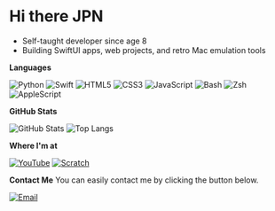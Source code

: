 # Hi there JPN

- Self-taught developer since age 8
- Building SwiftUI apps, web projects, and retro Mac emulation tools  

**Languages**


![Python](https://img.shields.io/badge/Python-3776AB?logo=python&logoColor=white)
![Swift](https://img.shields.io/badge/Swift-FA7343?logo=swift&logoColor=white)
![HTML5](https://img.shields.io/badge/HTML5-E34F26?logo=html5&logoColor=white)
![CSS3](https://img.shields.io/badge/CSS3-1572B6?logo=css3&logoColor=white)
![JavaScript](https://img.shields.io/badge/JavaScript-F7DF1E?logo=javascript&logoColor=black)
![Bash](https://img.shields.io/badge/Shell-Bash-4EAA25?logo=gnu-bash&logoColor=white)
![Zsh](https://img.shields.io/badge/Shell-Zsh-FFD700?logo=gnu-bash&logoColor=black)
![AppleScript](https://img.shields.io/badge/AppleScript-000000?logo=apple&logoColor=white)

**GitHub Stats**

![GitHub Stats](https://github-readme-stats.vercel.app/api?username=jbluebird&show_icons=true&theme=tokyonight)
![Top Langs](https://github-readme-stats.vercel.app/api/top-langs/?username=jbluebird&layout=compact&theme=tokyonight)

**Where I'm at**

[![YouTube](https://img.shields.io/badge/YouTube-red?logo=youtube&logoColor=white)](https://youtube.com/@techspertyt)
[![Scratch](https://img.shields.io/badge/Scratch-@Nestrox-FFA500?logo=scratch&logoColor=white)](https://scratch.mit.edu/users/Nestrox/)

**Contact Me**
You can easily contact me by clicking the button below.

[![Email](https://img.shields.io/badge/Email-contactjbluebird%40icloud.com-blue?logo=icloud)](mailto:contactjbluebird@icloud.com)
